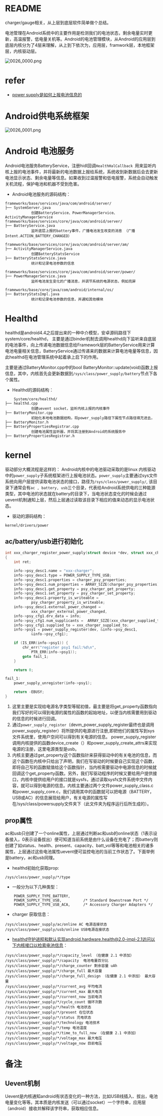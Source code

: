 # README

charger/gauge相关，从上层到底层软件简单做个总结。

电池管理在Android系统中的主要作用是检测我们的电池状态，剩余电量实时更新，高温报警，低电量关机等。Android的电池管理模块，从Android的应用层到底层内核分为了4层来理解，从上到下依次为，应用层，framwork层，本地框架层，内核驱动层。

![0026_0000.png](images/0026_0000.png)

# refer

* [power supply是如何上报电池信息的](https://cloud.tencent.com/developer/article/1847402)

# Android供电系统框架

![0026_0001.png](images/0026_0001.png)

# Android 电池服务

Android电池服务BatteryService，注册hidl回调`HealthHalCallback `用来监听内核上报的电池事件，并将最新的电池数据上报给系统，系统收到新数据后会去更新电池显示状态、剩余电量等信息。如果收到过温报警和低电报警，系统会自动触发关机流程，保护电池和机器不受到危害。

* Android电池服务的源码结构：
```
frameworks/base/services/java/com/android/server/ 
├── SystemServer.java 
            创建BatteryService、PowerManagerService、ActivityManagerService 
frameworks/base/services/core/java/com/android/server/
├── BatteryService.java
            监听底层上报的battery事件，广播电池发生改变的消息 （广播Intent.ACTION_BATTERY_CHANGED）

frameworks/base/services/core/java/com/android/server/am/
├── ActivityManagerService.java 
            创建BatteryStatsService 
├── BatteryStatsService.java 
            统计和记录电池参数的信息 

frameworks/base/services/core/java/com/android/server/power/
├── PowerManagerService.java 
            监听电池发生变化的广播消息，并调节系统的电源状态，例如亮屏 

frameworks/base/core/java/com/android/internal/os/
├── BatteryStatsImpl.java 
            统计和记录电池参数的信息，并通知其他模块 
```

# Healthd
healthd是android4.4之后提出来的一种中介模型，安卓源码路径下system/core/healthd， 主要是通过binder机制去调用healthd向下监听来自底层的电池事件，向上传递电池数据信息给Framework层的BatteryService用来计算电池电量相关信息，BatteryService通过传递来的数据来计算电池电量等信息，因此healthd在电池管理系统中起着承上启下的作用。

主要是通过BatteryMonitor.cpp中的bool BatteryMonitor::update(void)函数上报信息，其中，内核首先会更新数据到`/sys/class/power_supply/battery`节点下各个属性。

* Healthd的源码结构：
```
    System/core/healthd/
├── healthd.cpp 
            创建uevent socket，监听内核上报的内核事件 
├── BatteryMonitor.cpp 
            初始化本地电池数据结构，将power_supply路径下属性节点路径填充进去， 
├── BatteryMonitor.h 
├── BatteryPropertiesRegistrar.cpp 
            创建电池属性监听器，并将其注册到Android的系统服务中 
├── BatteryPropertiesRegistrar.h
```

# kernel

驱动部分大概流程是这样的：
Android内核中的电池驱动采取的是linux 内核驱动中的`power_supply`子系统框架进行上报电池状态。`power_supply`主要通过sys文件系统向用户层提供读取电池状态的接口，路径为`/sys/class/power_supply/`, 该目录下通常会有`ac , battery, usb`三个目录，代表给Android系统供电的三种能源类型，其中电池的状态就在battery的目录下，当电池状态变化的时候会通过uevent机制通知上层，然后上层通过读取该目录下相应的值来动态的显示电池状态。

* 驱动的源码结构：
```
kernel/drivers/power
```

## ac/battery/usb进行初始化

```C++
int xxx_charger_register_power_supply(struct device *dev, struct xxx_charger *info)
{
	int ret;

	info->psy_desc1.name = "xxx-charger";
	info->psy_desc1.type = POWER_SUPPLY_TYPE_USB;
	info->psy_desc1.properties = charger_psy_properties;
	info->psy_desc1.num_properties = ARRAY_SIZE(charger_psy_properties);
	info->psy_desc1.get_property = psy_charger_get_property;
	info->psy_desc1.set_property = psy_charger_set_property;
	info->psy_desc1.property_is_writeable =
			psy_charger_property_is_writeable;
	info->psy_desc1.external_power_changed =
			xxx_charger_external_power_changed,
	info->psy_cfg1.drv_data = info;
	info->psy_cfg1.num_supplicants =  ARRAY_SIZE(xxx_charger_supplied_to);
	info->psy_cfg1.supplied_to = xxx_charger_supplied_to;
	info->psy1 = power_supply_register(dev, &info->psy_desc1,
			&info->psy_cfg1);

	if (IS_ERR(info->psy1)) {
		chr_err("register psy1 fail:%d\n",
			PTR_ERR(info->psy1));
		goto fail_1;
	}

	return 0;

fail_1:
	power_supply_unregister(info->psy1);

	return -EBUSY;
}
```
1. 这里主要是实现给电源名字类型等赋初值，最主要是将get_property函数指向我们写好的可以得到电源的属性的函数的起始地址，以便当内核需要用到驱动的信息的时候进行回调。
2. 通过`power_supply_register`（devm_power_supply_register最终也是调用power_supply_register）将所提供的电源进行注册,即把他们的属性写到sys文件系统里，使用户空间可以得到有关电源的信息。
power_supply_register调用内核提供的函数device_create（）和power_supply_create_attrs来实现电源的注册，这里电源类型是usb。
3. 内核主要通过get_property这个函数指针来获得驱动中的有关电池的信息，而这个函数在内核中只给出了声明，我们在写驱动的时候要自己实现这个函数，即将自己写的函数赋值给这个函数指针，当内核需要驱动中电源信息的时候就回调这个get_property函数。另外，我们写驱动程序的时候又要给用户提供接口，内核中提供给用户的接口就是sysfs，通过读取sysfs文件系统中文件内容，就可以得到电源的信息。内核主要通过两个文件power_supply_class.c 和power_supply_core.c，我们调用其中的函数就可以把电源（BATTERY，USB或AC）的信息展现给用户，有关电源的属性写在/sys/class/powersupply文件夹下（此文件夹为程序运行后所生成的）。

## prop属性

ac和usb只创建了一个online属性，上层通过判断ac和usb的online状态（1表示设备接入，0表示设备拔出）便可知道当前系统是由什么设备在充电了；而battery则创建了如status、health、present、capacity、batt_vol等等和电池相关的诸多属性，上层通过这些电池属性uevent便可监控电池的当前工作状态了。下面举例是battery，ac和usb同理。

* healthd初始化获取prop:
```
/sys/class/power_supply/*/type
```

* 一般分为以下几种类型：
```
	POWER_SUPPLY_TYPE_BATTERY,
	POWER_SUPPLY_TYPE_USB,			/* Standard Downstream Port */
	POWER_SUPPLY_TYPE_USB_ACA,		/* Accessory Charger Adapters */
```


* charger 获取信息：
```
/sys/class/power_supply/ac/online AC 电源连接状态
/sys/class/power_supply/usb/online USB电源连接状态
```

* healthd守护进程和默认实现android.hardware.health@2.0-impl-2.1访问以下内核接口以检索电池信息：
```
/sys/class/power_supply/*/capacity_level （在健康 2.1 中添加）
/sys/class/power_supply/*/capacity  电池电量百分比
/sys/class/power_supply/*/charge_counter 剩余容量 uAh
/sys/class/power_supply/*/charge_full 最大容量
/sys/class/power_supply/*/charge_full_design （在健康 2.1 中添加） 最大容量
/sys/class/power_supply/*/current_avg 平均电流
/sys/class/power_supply/*/current_max 最大电流
/sys/class/power_supply/*/current_now 当前电流
/sys/class/power_supply/*/cycle_count 循环次数
/sys/class/power_supply/*/health 电池状态
/sys/class/power_supply/*/present 在位状态
/sys/class/power_supply/*/status 充电状态
/sys/class/power_supply/*/technology 电池技术
/sys/class/power_supply/*/temp 电池温度
/sys/class/power_supply/*/time_to_full_now （在健康 2.1 中添加）
/sys/class/power_supply/*/voltage_max 最大电压
/sys/class/power_supply/*/voltage_now 目前电压
```

# 备注

## Uevent机制

Uevent是内核通知android有状态变化的一种方法，比如USB线插入、拔出，电池电量变化等等。其本质是内核发送（可以通过socket）一个字符串，应用层（android）接收并解释该字符串，获取相应信息。